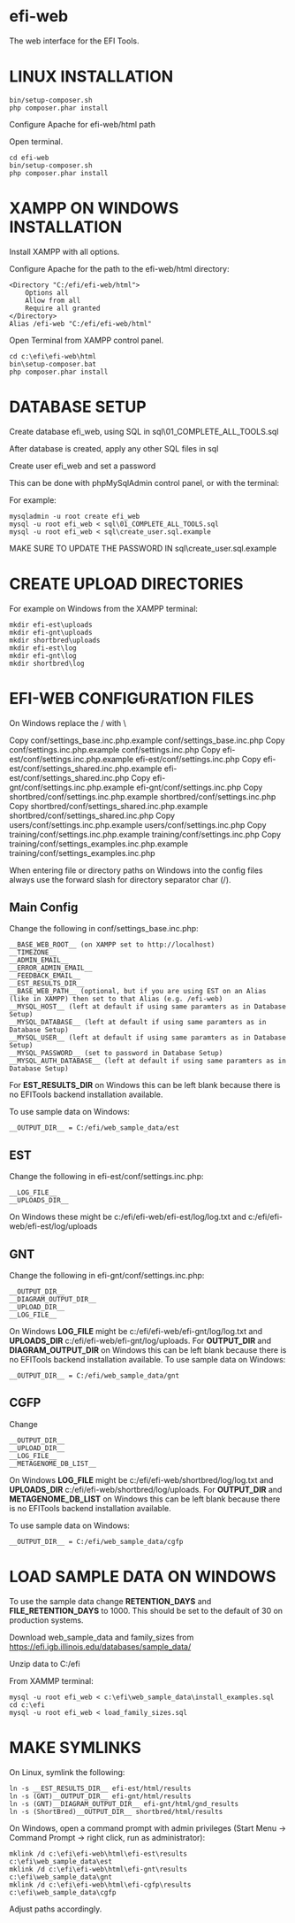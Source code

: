 # efi-web

The web interface for the EFI Tools.


# LINUX INSTALLATION

    bin/setup-composer.sh
    php composer.phar install

Configure Apache for efi-web/html path

Open terminal.

    cd efi-web
    bin/setup-composer.sh
    php composer.phar install


# XAMPP ON WINDOWS INSTALLATION

Install XAMPP with all options.

Configure Apache for the path to the efi-web/html directory:

    <Directory "C:/efi/efi-web/html">
        Options all
        Allow from all
        Require all granted
    </Directory>
    Alias /efi-web "C:/efi/efi-web/html"

Open Terminal from XAMPP control panel.

    cd c:\efi\efi-web\html
    bin\setup-composer.bat
    php composer.phar install


# DATABASE SETUP

Create database efi_web, using SQL in sql\01_COMPLETE_ALL_TOOLS.sql

After database is created, apply any other SQL files in sql

Create user efi_web and set a password

This can be done with phpMySqlAdmin control panel, or with the terminal:

For example:

    mysqladmin -u root create efi_web
    mysql -u root efi_web < sql\01_COMPLETE_ALL_TOOLS.sql
    mysql -u root efi_web < sql\create_user.sql.example

MAKE SURE TO UPDATE THE PASSWORD IN sql\create_user.sql.example


# CREATE UPLOAD DIRECTORIES

For example on Windows from the XAMPP terminal:

    mkdir efi-est\uploads
    mkdir efi-gnt\uploads
    mkdir shortbred\uploads
    mkdir efi-est\log
    mkdir efi-gnt\log
    mkdir shortbred\log


# EFI-WEB CONFIGURATION FILES

On Windows replace the / with \

Copy conf/settings_base.inc.php.example conf/settings_base.inc.php
Copy conf/settings.inc.php.example conf/settings.inc.php
Copy efi-est/conf/settings.inc.php.example efi-est/conf/settings.inc.php
Copy efi-est/conf/settings_shared.inc.php.example efi-est/conf/settings_shared.inc.php
Copy efi-gnt/conf/settings.inc.php.example efi-gnt/conf/settings.inc.php
Copy shortbred/conf/settings.inc.php.example shortbred/conf/settings.inc.php
Copy shortbred/conf/settings_shared.inc.php.example shortbred/conf/settings_shared.inc.php
Copy users/conf/settings.inc.php.example users/conf/settings.inc.php
Copy training/conf/settings.inc.php.example training/conf/settings.inc.php
Copy training/conf/settings_examples.inc.php.example training/conf/settings_examples.inc.php

When entering file or directory paths on Windows into the config files always use the forward slash for directory separator char (/).

## Main Config

Change the following in conf/settings_base.inc.php:

    __BASE_WEB_ROOT__ (on XAMPP set to http://localhost)
    __TIMEZONE__
    __ADMIN_EMAIL__
    __ERROR_ADMIN_EMAIL__
    __FEEDBACK_EMAIL__
    __EST_RESULTS_DIR__
    __BASE_WEB_PATH__ (optional, but if you are using EST on an Alias (like in XAMPP) then set to that Alias (e.g. /efi-web)
    __MYSQL_HOST__ (left at default if using same paramters as in Database Setup)
    __MYSQL_DATABASE__ (left at default if using same paramters as in Database Setup)
    __MYSQL_USER__ (left at default if using same paramters as in Database Setup)
    __MYSQL_PASSWORD__ (set to password in Database Setup)
    __MYSQL_AUTH_DATABASE__ (left at default if using same paramters as in Database Setup)

For __EST_RESULTS_DIR__ on Windows this can be left blank because there is no EFITools backend installation available.

To use sample data on Windows:

    __OUTPUT_DIR__ = C:/efi/web_sample_data/est

## EST

Change the following in efi-est/conf/settings.inc.php:

    __LOG_FILE__
    __UPLOADS_DIR__

On Windows these might be c:/efi/efi-web/efi-est/log/log.txt and c:/efi/efi-web/efi-est/log/uploads

## GNT

Change the following in efi-gnt/conf/settings.inc.php:

    __OUTPUT_DIR__
    __DIAGRAM_OUTPUT_DIR__
    __UPLOAD_DIR__
    __LOG_FILE__

On Windows __LOG_FILE__ might be c:/efi/efi-web/efi-gnt/log/log.txt and __UPLOADS_DIR__ c:/efi/efi-web/efi-gnt/log/uploads.
For __OUTPUT_DIR__ and __DIAGRAM_OUTPUT_DIR__ on Windows this can be left blank because there is no EFITools backend installation available.
To use sample data on Windows:

    __OUTPUT_DIR__ = C:/efi/web_sample_data/gnt

## CGFP

Change

    __OUTPUT_DIR__
    __UPLOAD_DIR__
    __LOG_FILE__
    __METAGENOME_DB_LIST__

On Windows __LOG_FILE__ might be c:/efi/efi-web/shortbred/log/log.txt and __UPLOADS_DIR__ c:/efi/efi-web/shortbred/log/uploads.
For __OUTPUT_DIR__ and __METAGENOME_DB_LIST__ on Windows this can be left blank because there is no EFITools backend installation available.

To use sample data on Windows:

    __OUTPUT_DIR__ = C:/efi/web_sample_data/cgfp


# LOAD SAMPLE DATA ON WINDOWS

To use the sample data change __RETENTION_DAYS__ and __FILE_RETENTION_DAYS__ to 1000.  This should be set to the default of 30 on production systems.

Download web_sample_data and family_sizes from https://efi.igb.illinois.edu/databases/sample_data/

Unzip data to C:/efi

From XAMMP terminal:

    mysql -u root efi_web < c:\efi\web_sample_data\install_examples.sql
    cd c:\efi
    mysql -u root efi_web < load_family_sizes.sql


# MAKE SYMLINKS

On Linux, symlink the following:

    ln -s __EST_RESULTS_DIR__ efi-est/html/results
    ln -s (GNT)__OUTPUT_DIR__ efi-gnt/html/results
    ln -s (GNT)__DIAGRAM_OUTPUT_DIR__ efi-gnt/html/gnd_results
    ln -s (ShortBred)__OUTPUT_DIR__ shortbred/html/results

On Windows, open a command prompt with admin privileges (Start Menu -> Command Prompt -> right click, run as administrator):

    mklink /d c:\efi\efi-web\html\efi-est\results c:\efi\web_sample_data\est
    mklink /d c:\efi\efi-web\html\efi-gnt\results c:\efi\web_sample_data\gnt
    mklink /d c:\efi\efi-web\html\efi-cgfp\results c:\efi\web_sample_data\cgfp

Adjust paths accordingly.

